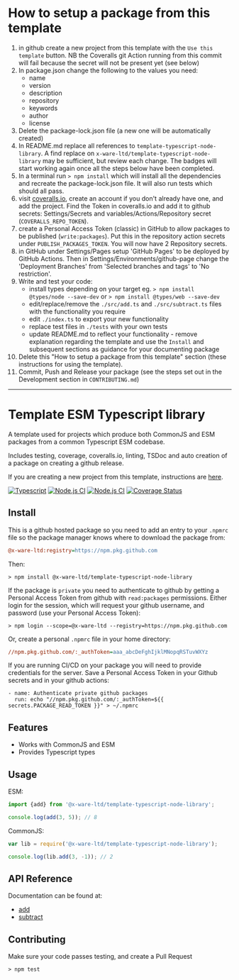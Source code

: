 <!-- once setup delete from here... -->
# How to setup a package from this template

1. in github create a new project from this template with the `Use this template` button. NB the Coveralls git Action running from this commit will fail because the secret will not be present yet (see below) 
1. In package.json change the following to the values you need:
    - name
    - version
    - description
    - repository
    - keywords
    - author
    - license
1. Delete the package-lock.json file (a new one will be automatically created)
1. In README.md replace all references to `template-typescript-node-library`. A find replace on `x-ware-ltd/template-typescript-node-library` may be sufficient, but review each change. The badges will start working again once all the steps below have been completed.
1. In a terminal run `> npm install` which will install all the dependencies and recreate the package-lock.json file. It will also run tests which should all pass.
1. visit [coveralls.io](https://coveralls.io/), create an account if you don't already have one, and add the project. Find the Token in coveralls.io and add it to github secrets: Settings/Secrets and variables/Actions/Repository secret (`COVERALLS_REPO_TOKEN`).
1. create a Personal Access Token (classic) in GitHub to allow packages to be published (`write:packages`). Put this in the repository action secrets under `PUBLISH_PACKAGES_TOKEN`. You will now have 2 Repository secrets.
1. in GitHub under Settings/Pages setup 'GitHub Pages' to be deployed by GitHub Actions. Then in Settings/Environments/github-page change the 'Deployment Branches' from 'Selected branches and tags' to 'No restriction'.
1. Write and test your code:
    - install types depending on your target eg. `> npm install @types/node --save-dev` or `> npm install @types/web --save-dev`
    - edit/replace/remove the `./src/add.ts` and `./src/subtract.ts` files with the functionality you require
    - edit `./index.ts` to export your new functionality
    - replace test files in `./tests` with your own tests
    - update README.md to reflect your functionality - remove explanation regarding the template and use the `Install` and subsequent sections as guidance for your documenting package
1. Delete this "How to setup a package from this template" section (these instructions for using the template). 
1. Commit, Push and Release your package (see the steps set out in the Development section in `CONTRIBUTING.md`)

---
<!-- ... down to here. -->
# Template ESM Typescript library

A template used for projects which produce both CommonJS and ESM packages from a common Typescript ESM codebase.

Includes testing, coverage, coveralls.io, linting, TSDoc and auto creation of a package on creating a github release.

If you are creating a new project from this template, instructions are [here](./INSTRUCTIONS.md).

[![Typescript](https://shields.io/badge/TypeScript-3178C6?logo=TypeScript&logoColor=FFF)](https://www.typescriptlang.org/)
[![Node.js CI](https://github.com/x-ware-ltd/template-typescript-node-library/actions/workflows/linux-ci.yml/badge.svg)](https://github.com/x-ware-ltd/template-typescript-node-library/actions/workflows/linux-ci.yml)
[![Node.js CI](https://github.com/x-ware-ltd/template-typescript-node-library/actions/workflows/windows-ci.yml/badge.svg)](https://github.com/x-ware-ltd/template-typescript-node-library/actions/workflows/windows-ci.yml)
[![Coverage Status](https://coveralls.io/repos/github/x-ware-ltd/template-typescript-node-library/badge.svg?branch=main)](https://coveralls.io/github/x-ware-ltd/template-typescript-node-library?branch=main)

## Install

This is a github hosted package so you need to add an entry to your `.npmrc` file so the package manager knows where to download the package from:
        
```ini
@x-ware-ltd:registry=https://npm.pkg.github.com
```
Then:

```console
> npm install @x-ware-ltd/template-typescript-node-library
```

If the package is `private` you need to authenticate to github by getting a Personal Access Token from github with `read:packages` permissions. Either login for the session, which will request your github username, and password (use your Personal Access Token):
```console
> npm login --scope=@x-ware-ltd --registry=https://npm.pkg.github.com
```

Or, create a personal `.npmrc` file in your home directory:
```ini
//npm.pkg.github.com/:_authToken=aaa_abcDeFghIjklMNopqRSTuvWXYz
```

If you are running CI/CD on your package you will need to provide credentials for the server. Save a Personal Access Token in your Github secrets and in your github actions:
```
- name: Authenticate private github packages
  run: echo "//npm.pkg.github.com/:_authToken=${{ secrets.PACKAGE_READ_TOKEN }}" > ~/.npmrc
```

## Features

- Works with CommonJS and ESM
- Provides Typescript types

## Usage
ESM:
```js
import {add} from '@x-ware-ltd/template-typescript-node-library';

console.log(add(3, 5)); // 8
```

CommonJS:
```js
var lib = require('@x-ware-ltd/template-typescript-node-library');

console.log(lib.add(3, -1)); // 2
```

## API Reference

Documentation can be found at:

- [add](https://x-ware-ltd.github.io/template-typescript-node-library/docs/functions/add.html)
- [subtract](https://x-ware-ltd.github.io/template-typescript-node-library/docs/functions/subtract.html)

## Contributing

Make sure your code passes testing, and create a Pull Request
```console
> npm test
```